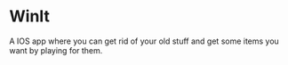 # WinIt
A IOS app where you can get rid of your old stuff and get some items you want by playing for them.
